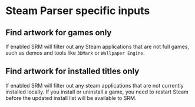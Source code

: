 # Steam Parser specific inputs

## Find artwork for games only
If enabled SRM will filter out any Steam applications that are not full games, such as demos and tools like `3DMark` or `Wallpaper Engine`.

## Find artwork for installed titles only
If enabled SRM will filter out any steam applications that are not currently installed locally. If you install or uninstall a game, you need to restart Steam before the updated install list will be available to SRM.
